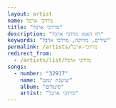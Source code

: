 ```yaml
---
layout: artist
name: מרדכי ארבל
title: "מרדכי ארבל"
description: "דף האמן מרדכי ארבל"
keywords: "שירים, מוזיקה, מרדכי ארבל"
permalink: /artists/מרדכי-ארבל
redirect_from:
  - /artists/list/מרדכי ארבל
songs:
  - number: "32917"
    name: "שושנת יעקב"
    album: "סינגלים"
    artist: "מרדכי ארבל"
---
```

